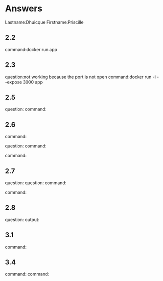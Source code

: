 # Answers

Lastname:Dhuicque
Firstname:Priscille

## 2.2
command:docker run app 

## 2.3
question:not working because the port is not open
command:docker run -i --expose 3000 app

## 2.5
question:
command:

## 2.6
command:

question:
command:

command:

## 2.7
question:
question:
command:

command:

## 2.8
question:
output:

## 3.1
command:

## 3.4
command:
command:
